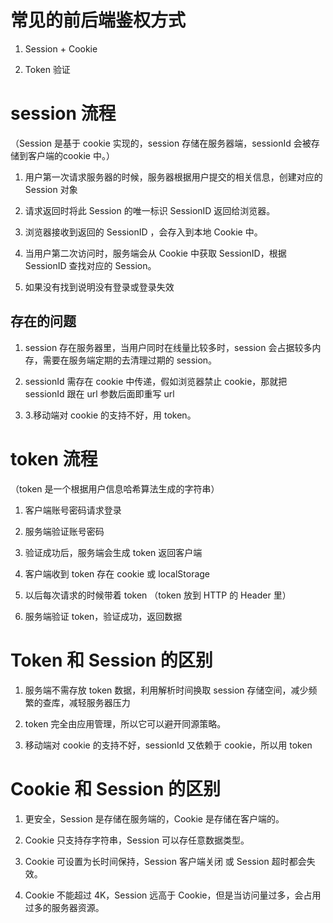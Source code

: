 # 常见的前后端鉴权方式

1. Session + Cookie

2. Token 验证
    


# session 流程

（Session 是基于 cookie 实现的，session 存储在服务器端，sessionId 会被存储到客户端的cookie 中。）

1. 用户第一次请求服务器的时候，服务器根据用户提交的相关信息，创建对应的 Session 对象

2. 请求返回时将此 Session 的唯一标识 SessionID 返回给浏览器。

3. 浏览器接收到返回的 SessionID ，会存入到本地 Cookie 中。

4. 当用户第二次访问时，服务端会从 Cookie 中获取 SessionID，根据 SessionID 查找对应的 Session。

5. 如果没有找到说明没有登录或登录失效

## 存在的问题

1. session 存在服务器里，当用户同时在线量比较多时，session 会占据较多内存，需要在服务端定期的去清理过期的 session。

2. sessionId 需存在 cookie 中传递，假如浏览器禁止 cookie，那就把 sessionId 跟在 url 参数后面即重写 url

3. 3.移动端对 cookie 的支持不好，用 token。




# token 流程

（token 是一个根据用户信息哈希算法生成的字符串）

1. 客户端账号密码请求登录

2. 服务端验证账号密码

3. 验证成功后，服务端会生成 token 返回客户端

4. 客户端收到 token 存在 cookie 或 localStorage

5. 以后每次请求的时候带着 token （token 放到 HTTP 的 Header 里）

6. 服务端验证 token，验证成功，返回数据




# Token 和 Session 的区别

1. 服务端不需存放 token 数据，利用解析时间换取 session 存储空间，减少频繁的查库，减轻服务器压力

2. token 完全由应用管理，所以它可以避开同源策略。

3. 移动端对 cookie 的支持不好，sessionId 又依赖于 cookie，所以用 token


# Cookie 和 Session 的区别

1. 更安全，Session 是存储在服务端的，Cookie 是存储在客户端的。

2. Cookie 只支持存字符串，Session 可以存任意数据类型。

3. Cookie 可设置为长时间保持，Session 客户端关闭 或 Session 超时都会失效。

4. Cookie 不能超过 4K，Session 远高于 Cookie，但是当访问量过多，会占用过多的服务器资源。
